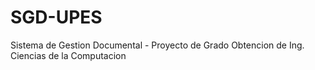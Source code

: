 # SGD-UPES
Sistema de Gestion Documental - Proyecto de Grado Obtencion de Ing. Ciencias de la Computacion
